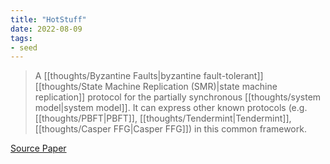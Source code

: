 ```yaml
---
title: "HotStuff"
date: 2022-08-09
tags:
- seed
---
```


> A [[thoughts/Byzantine Faults|byzantine fault-tolerant]] [[thoughts/State Machine Replication (SMR)|state machine replication]] protocol for the partially synchronous [[thoughts/system model|system model]]. It can express other known protocols (e.g. [[thoughts/PBFT|PBFT]], [[thoughts/Tendermint|Tendermint]], [[thoughts/Casper FFG|Casper FFG]]) in this common framework.

[Source Paper](https://arxiv.org/pdf/1803.05069.pdf)

